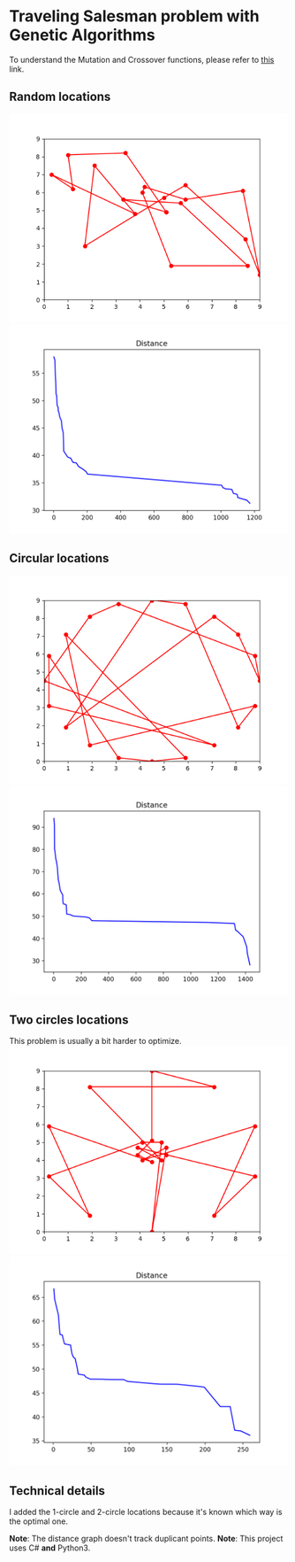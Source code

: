 # Traveling Salesman problem with Genetic Algorithms

To understand the Mutation and Crossover functions, please refer to [this](http://www.theprojectspot.com/tutorial-post/applying-a-genetic-algorithm-to-the-travelling-salesman-problem/5) link.

## Random locations
![random-locations-gif](aux/random.gif)
![random-locations-png](aux/random-locations.png)

## Circular locations
![circular-locations-gif](aux/circle.gif)
![circular-locations-png](aux/circle-dist-graph.png)


## Two circles locations
This problem is usually a bit harder to optimize.
![two circular gif](aux/two-circle.gif)
![two circular dist](aux/two-circle-dist.png)

## Technical details
I added the 1-circle and 2-circle locations because it's known which way is the optimal one.

**Note**: The distance graph doesn't track duplicant points.
**Note**: This project uses C# **and** Python3.
